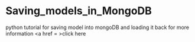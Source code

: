# Saving_models_in_MongoDB
python tutorial for saving model into mongoDB and loading it back for more information <a href = >click here</a>

